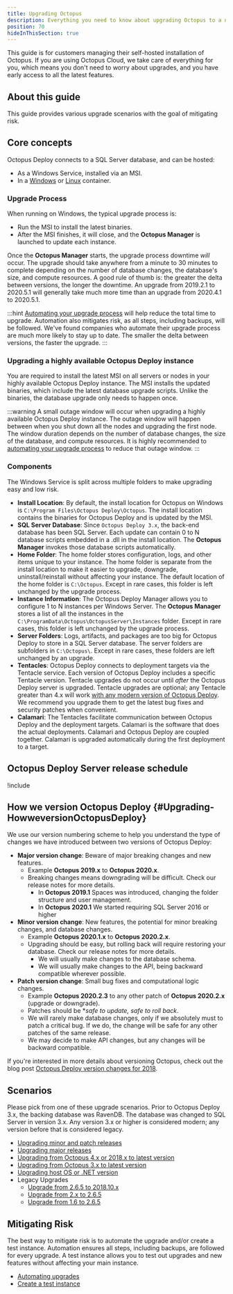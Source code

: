 ```yaml
---
title: Upgrading Octopus
description: Everything you need to know about upgrading Octopus to a newer version.
position: 70
hideInThisSection: true
---
```


This guide is for customers managing their self-hosted installation of Octopus. If you are using Octopus Cloud, we take care of everything for you, which means you don't need to worry about upgrades, and you have early access to all the latest features.

## About this guide

This guide provides various upgrade scenarios with the goal of mitigating risk.  

## Core concepts

Octopus Deploy connects to a SQL Server database, and can be hosted:

- As a Windows Service, installed via an MSI.
- In a [Windows](docs/installation/octopus-in-container/octopus-server-container-windows.md) or [Linux](docs/installation/octopus-in-container/octopus-server-container-linux.md) container.

### Upgrade Process

When running on Windows, the typical upgrade process is:
- Run the MSI to install the latest binaries.
- After the MSI finishes, it will close, and the **Octopus Manager** is launched to update each instance.

Once the **Octopus Manager** starts, the upgrade process downtime _will_ occur.  The upgrade should take anywhere from a minute to 30 minutes to complete depending on the number of database changes, the database's size, and compute resources.  A good rule of thumb is: the greater the delta between versions, the longer the downtime.  An upgrade from 2019.2.1 to 2020.5.1 will generally take much more time than an upgrade from 2020.4.1 to 2020.5.1.  

:::hint
[Automating your upgrade process](/docs/administration/upgrading/guide/automate-upgrades.md) will help reduce the total time to upgrade.  Automation also mitigates risk, as all steps, including backups, will be followed.  We've found companies who automate their upgrade process are much more likely to stay up to date.  The smaller the delta between versions, the faster the upgrade.
:::

### Upgrading a highly available Octopus Deploy instance

You are required to install the latest MSI on all servers or nodes in your highly available Octopus Deploy instance.  The MSI installs the updated binaries, which include the latest database upgrade scripts.  Unlike the binaries, the database upgrade only needs to happen once.

:::warning
A small outage window will occur when upgrading a highly available Octopus Deploy instance.  The outage window will happen between when you shut down all the nodes and upgrading the first node.  The window duration depends on the number of database changes, the size of the database, and compute resources.  It is highly recommended to [automating your upgrade process](/docs/administration/upgrading/guide/automate-upgrades.md) to reduce that outage window.
:::

### Components

The Windows Service is split across multiple folders to make upgrading easy and low risk.

- **Install Location**: By default, the install location for Octopus on Windows is `C:\Program Files\Octopus Deploy\Octopus`.  The install location contains the binaries for Octopus Deploy and is updated by the MSI.
- **SQL Server Database**: Since `Octopus Deploy 3.x`, the back-end database has been SQL Server.  Each update can contain 0 to N database scripts embedded in a .dll in the install location.  The **Octopus Manager** invokes those database scripts automatically.
- **Home Folder**: The home folder stores configuration, logs, and other items unique to your instance.  The home folder is separate from the install location to make it easier to upgrade, downgrade, uninstall/reinstall without affecting your instance.  The default location of the home folder is `C:\Octopus`.  Except in rare cases, this folder is left unchanged by the upgrade process.
- **Instance Information**: The Octopus Deploy Manager allows you to configure 1 to N instances per Windows Server.  The **Octopus Manager** stores a list of all the instances in the `C:\ProgramData\Octopus\OctopusServer\Instances` folder.   Except in rare cases, this folder is left unchanged by the upgrade process.  
- **Server Folders**: Logs, artifacts, and packages are too big for Octopus Deploy to store in a SQL Server database.  The server folders are subfolders in `C:\Octopus\`.  Except in rare cases, these folders are left unchanged by an upgrade.  
- **Tentacles**: Octopus Deploy connects to deployment targets via the Tentacle service.  Each version of Octopus Deploy includes a specific Tentacle version.  Tentacle upgrades do not occur until _after_ the Octopus Deploy server is upgraded.  Tentacle upgrades are optional; any Tentacle greater than 4.x will work [with any modern version of Octopus Deploy](docs/support/compatibility.md).  We recommend you upgrade them to get the latest bug fixes and security patches when convenient.  
- **Calamari**: The Tentacles facilitate communication between Octopus Deploy and the deployment targets.  Calamari is the software that does the actual deployments.  Calamari and Octopus Deploy are coupled together.  Calamari is upgraded automatically during the first deployment to a target.

## Octopus Deploy Server release schedule

!include <octopus-releases>

## How we version Octopus Deploy {#Upgrading-HowweversionOctopusDeploy}

We use our version numbering scheme to help you understand the type of changes we have introduced between two versions of Octopus Deploy:

- **Major version change**: Beware of major breaking changes and new features.
  - Example **Octopus 2019.x** to **Octopus 2020.x**.
  - Breaking changes means downgrading will be difficult.  Check our release notes for more details.
    - In **Octopus 2019.1** Spaces was introduced, changing the folder structure and user management.
    - In **Octopus 2020.1** We started requiring SQL Server 2016 or higher
- **Minor version change**: New features, the potential for minor breaking changes, and database changes.
  - Example **Octopus 2020.1.x** to **Octopus 2020.2.x**.
  - Upgrading should be easy, but rolling back will require restoring your database.  Check our release notes for more details.
    - We will usually make changes to the database schema.
    - We will usually make changes to the API, being backward compatible wherever possible.  
- **Patch version change**: Small bug fixes and computational logic changes.
  - Example **Octopus 2020.2.3** to any other patch of **Octopus 2020.2.x** (upgrade or downgrade).
  - Patches should be **safe to update, safe to roll back*.
  - We will rarely make database changes, only if we absolutely must to patch a critical bug. If we do, the change will be safe for any other patches of the same release.
  - We may decide to make API changes, but any changes will be backward compatible.

If you're interested in more details about versioning Octopus, check out the blog post [Octopus Deploy version changes for 2018](https://octopus.com/blog/version-change-2018).

## Scenarios

Please pick from one of these upgrade scenarios.  Prior to Octopus Deploy 3.x, the backing database was RavenDB.  The database was changed to SQL Server in version 3.x.  Any version 3.x or higher is considered modern; any version before that is considered legacy.

- [Upgrading minor and patch releases](/docs/administration/upgrading/guide/upgrading-minor-and-patch-releases.md)
- [Upgrading major releases](/docs/administration/upgrading/guide/upgrading-major-releases.md)
- [Upgrading from Octopus 4.x or 2018.x to latest version](/docs/administration/upgrading/guide/upgrading-from-octopus-4.x-2018.x-to-modern.md)
- [Upgrading from Octopus 3.x to latest version](/docs/administration/upgrading/guide/upgrading-from-octopus-3.x-to-modern.md)
- [Upgrading host OS or .NET version](/docs/administration/upgrading/guide/upgrade-host-os-or-net.md)
- Legacy Upgrades
  - [Upgrade from 2.6.5 to 2018.10.x](/docs/administration/upgrading/legacy/upgrading-from-octopus-2.6.5-2018.10lts/index.md)
  - [Upgrade from 2.x to 2.6.5](/docs/administration/upgrading/legacy/upgrading-from-octopus-2.x-2.6.5.md)
  - [Upgrade from 1.6 to 2.6.5](/docs/administration/upgrading/legacy/upgrading-from-octopus-1.6-2.6.5.md)

## Mitigating Risk

The best way to mitigate risk is to automate the upgrade and/or create a test instance.  Automation ensures all steps, including backups, are followed for every upgrade.  A test instance allows you to test out upgrades and new features without affecting your main instance.

- [Automating upgrades](/docs/administration/upgrading/guide/automate-upgrades.md)
- [Create a test instance](/docs/administration/upgrading/guide/creating-test-instance.md)
